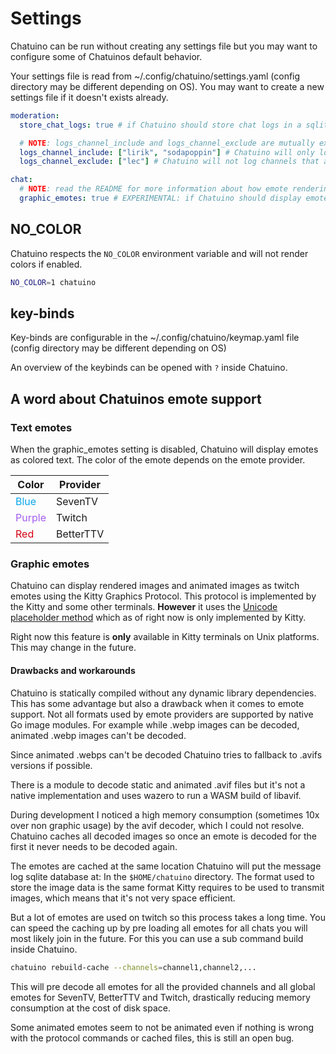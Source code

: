 # Settings

Chatuino can be run without creating any settings file but you may want to configure some of Chatuinos default behavior.

Your settings file is read from ~/.config/chatuino/settings.yaml (config directory may be different depending on OS). You may want to create a new settings file if it doesn't exists already.

```yaml
moderation:
  store_chat_logs: true # if Chatuino should store chat logs in a sqlite database; Default: false

  # NOTE: logs_channel_include and logs_channel_exclude are mutually exclusive.
  logs_channel_include: ["lirik", "sodapoppin"] # Chatuino will only log channels that are in this list, if set
  logs_channel_exclude: ["lec"] # Chatuino will not log channels that are in this list, but all others, if set

chat:
  # NOTE: read the README for more information about how emote rendering works before enabling this feature
  graphic_emotes: true # EXPERIMENTAL: if Chatuino should display emotes as images instead of text; Default: false

```

## NO_COLOR

Chatuino respects the `NO_COLOR` environment variable and will not render colors if enabled.

```sh
NO_COLOR=1 chatuino
```

## key-binds

Key-binds are configurable in the ~/.config/chatuino/keymap.yaml file (config directory may be different depending on OS)

An overview of the keybinds can be opened with `?` inside Chatuino.

## A word about Chatuinos emote support

### Text emotes

When the graphic_emotes setting is disabled, Chatuino will display emotes as colored text. The color of the emote depends on the emote provider.

| Color | Provider |
| ----- | -------- |
| <span style="color:#0aa6ec">Blue</span> | SevenTV |
| <span style="color:#a35df2">Purple</span> | Twitch |
| <span style="color:#d50014">Red</span> | BetterTTV |

### Graphic emotes

Chatuino can display rendered images and animated images as twitch emotes using the Kitty Graphics Protocol. This protocol is implemented by the Kitty and some other terminals. **However** it uses the [Unicode placeholder method](https://sw.kovidgoyal.net/kitty/graphics-protocol/#unicode-placeholders) which as of right now is only implemented by Kitty.

Right now this feature is **only** available in Kitty terminals on Unix platforms. This may change in the future.

#### Drawbacks and workarounds

Chatuino is statically compiled without any dynamic library dependencies. This has some advantage but also a drawback when it comes to emote support. Not all formats used by emote providers are supported by native Go image modules. For example while .webp images can be decoded, animated .webp images can't be decoded.

Since animated .webps can't be decoded Chatuino tries to fallback to .avifs versions if possible.

There is a module to decode static and animated .avif files but it's not a native implementation and uses wazero to run a WASM build of libavif.

During development I noticed a high memory consumption (sometimes 10x over non graphic usage) by the avif decoder, which I could not resolve. Chatuino caches all decoded images so once an emote is decoded for the first it never needs to be decoded again.

The emotes are cached at the same location Chatuino will put the message log sqlite database at: In the `$HOME/chatuino` directory. The format used to store the image data is the same format Kitty requires to be used to transmit images, which means that it's not very space efficient.

But a lot of emotes are used on twitch so this process takes a long time. You can speed the caching up by pre loading all emotes for all chats you will most likely join in the future. For this you can use a sub command build inside Chatuino.

```sh
chatuino rebuild-cache --channels=channel1,channel2,...
```

This will pre decode all emotes for all the provided channels and all global emotes for SevenTV, BetterTTV and Twitch, drastically reducing memory consumption at the cost of disk space.

Some animated emotes seem to not be animated even if nothing is wrong with the protocol commands or cached files, this is still an open bug.
